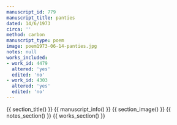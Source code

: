 ```yaml
---
manuscript_id: 779
manuscript_title: panties
dated: 14/6/1973
circa: ''
method: carbon
manuscript_type: poem
image: poem1973-06-14-panties.jpg
notes: null
works_included:
- work_id: 4479
  altered: 'yes'
  edited: 'no'
- work_id: 4303
  altered: 'yes'
  edited: 'no'
---
```


{{ section_title() }}
{{ manuscript_info() }}
{{ section_image() }}
{{ notes_section() }}
{{ works_section() }}
